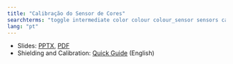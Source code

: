 ```yaml
---
title: "Calibração do Sensor de Cores"
searchterms: "toggle intermediate color colour colour_sensor sensors calibration calibrate colour_calibration calibração_do_sensor_de_cores"
lang: "pt"
---
```

 <ul>
 <li class="ng-binding">Slides:
 <a href="translations/pt-br/intermediate/Calibrate.pptx">PPTX</a>,
 <a href="translations/pt-br/intermediate/Calibrate.pdf">PDF</a>
 </li>
 <li>Shielding and Calibration: <a href="translations/en-us/guides//ShieldingCalibrate.pdf">Quick Guide</a> (English)
 </li>
 </ul>
